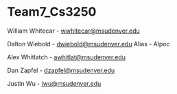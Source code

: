 # Team7_Cs3250
William Whitecar - wwhitecar@msudenver.edu

Dalton Wiebold - dwiebold@msudenver.edu 
	Alias - Alpoc

Alex Whitlatch - awhitlat@msudenver.edu

Dan Zapfel - dzapfel@msudenver.edu

Justin Wu - jwu@msudenver.edu
